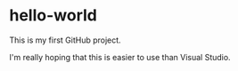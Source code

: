 # hello-world
This is my first GitHub project.

I'm really hoping that this is easier to use than Visual Studio.
